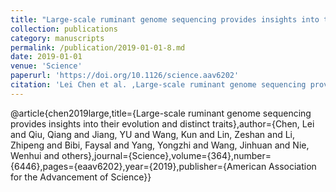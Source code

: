 ```yaml
---
title: "Large-scale ruminant genome sequencing provides insights into their evolution and distinct traits"
collection: publications
category: manuscripts
permalink: /publication/2019-01-01-8.md
date: 2019-01-01
venue: 'Science'
paperurl: 'https://doi.org/10.1126/science.aav6202'
citation: 'Lei Chen et al. ,Large-scale ruminant genome sequencing provides insights into their evolution and distinct traits.Science364,eaav6202(2019).DOI:10.1126/science.aav6202'
---
```



@article{chen2019large,title={Large-scale ruminant genome sequencing provides insights into their evolution and distinct traits},author={Chen, Lei and Qiu, Qiang and Jiang, YU and Wang, Kun and Lin, Zeshan and Li, Zhipeng and Bibi, Faysal and Yang, Yongzhi and Wang, Jinhuan and Nie, Wenhui and others},journal={Science},volume={364},number={6446},pages={eaav6202},year={2019},publisher={American Association for the Advancement of Science}}
